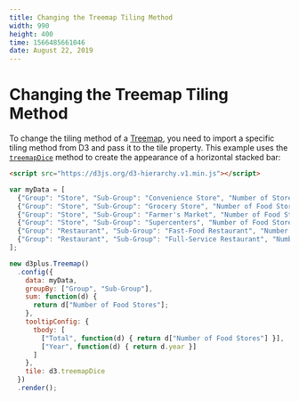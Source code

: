 ```yaml
---
title: Changing the Treemap Tiling Method
width: 990
height: 400
time: 1566485661046
date: August 22, 2019
---
```


# Changing the Treemap Tiling Method

To change the tiling method of a [Treemap](http://d3plus.org/docs/#Treemap), you need to import a specific tiling method from D3 and pass it to the tile property. This example uses the [`treemapDice`](https://github.com/d3/d3-hierarchy#treemapDice) method to create the appearance of a horizontal stacked bar:

```html
<script src="https://d3js.org/d3-hierarchy.v1.min.js"></script>
```

```js
var myData = [
  {"Group": "Store", "Sub-Group": "Convenience Store", "Number of Stores": 100, year: 2018},
  {"Group": "Store", "Sub-Group": "Grocery Store", "Number of Food Stores": 150, year: 2018},
  {"Group": "Store", "Sub-Group": "Farmer's Market", "Number of Food Stores": 50, year: 2018},
  {"Group": "Store", "Sub-Group": "Supercenters", "Number of Food Stores": 30, year: 2018},
  {"Group": "Restaurant", "Sub-Group": "Fast-Food Restaurant", "Number of Food Stores": 60, year: 2018},
  {"Group": "Restaurant", "Sub-Group": "Full-Service Restaurant", "Number of Food Stores": 120, year: 2018}
];

new d3plus.Treemap()
  .config({
    data: myData,
    groupBy: ["Group", "Sub-Group"],
    sum: function(d) {
      return d["Number of Food Stores"];
    },
    tooltipConfig: {
      tbody: [
        ["Total", function(d) { return d["Number of Food Stores"] }], 
        ["Year", function(d) { return d.year }]
      ]
    },
    tile: d3.treemapDice
  })
  .render();
```
